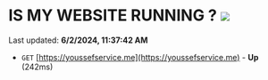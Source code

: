 # IS MY WEBSITE RUNNING ? [![](https://img.shields.io/static/v1?label=Sponsor&message=%E2%9D%A4&logo=GitHub&color=%23fe8e86)](https://github.com/sponsors/Youssef-Lehmam)

Last updated: **6/2/2024, 11:37:42 AM**

- `GET` [https://youssefservice.me](https://youssefservice.me) - **Up** (242ms)
